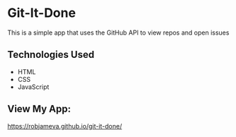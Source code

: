 # Git-It-Done
This is a simple app that uses the GitHub API to view repos and open issues


## Technologies Used
* HTML
* CSS
* JavaScript


## View My App:
https://robjameva.github.io/git-it-done/





